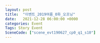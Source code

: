 ```yaml
---
layout: post
title:  "이벤트_2019여름_0화_오프닝"
date:   2021-12-28 06:00:00 +0000
categories: Event
Tags: Story Event
SceneCode: ["scene_evt190627_cp0_q1_s10"]
---
```

